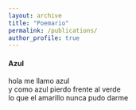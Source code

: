 ```yaml
---
layout: archive
title: "Poemario"
permalink: /publications/
author_profile: true
---
```



<h4>Azul</h4>
<p>hola me llamo azul<br> 
y como azul pierdo frente al verde<br>
lo que el amarillo nunca pudo darme</p>
